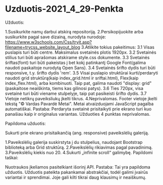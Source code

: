 # Uzduotis-2021_4_29-Penkta
 
Užduotis:

1.Susikurkite namų darbui atskirą repositoriją.
2.Persikopijuokite arba susikurkite pagal save dizainą, nurodyta nurodoje: https://www.w3schools.com/Css/tryit.asp?filename=trycss_website_layout_blog
3.Atlikite tokius pakeitimus: 3.1 Visas puslapis turi būti centre. Maksimalus svetainės plotis 1920px. 3.2 Svetainės stilius turi būti aprašomas atskirame style.css dokumente. 3.3 Svetainės šriftas(font) turi būti pakeistas į bet kokį patinkantį Google Font(galima naudoti paskaitoje nurodytą Open Sans). 3.4 Svetainės šrifto dydis turi būti responsive, t.y. šrifto dydis 'rem'. 3.5 Visai puslapio struktūrai kurti/perdaryti naudoti grid struktūrą(kaip index_grid.html ir sriftai.html), Flex(kaip index_flex.html), arba kombinuoti. Taip pat, galima naudoti "display: grid" (paskaitose neaiškinta, tiems kas gilinosi patys). 3.6 Ties 720px, visa svetainė turi būti viename stulpelyje, taip pat pasikeisti šrifto dydis. 3.7 Vietoje netikrų paveiksliukų įkelti tikrus.
4.Neprivalomas. Footer vietoje įkelti tekstą "© Vardas Pavardė Metai". Metai atvaizduojami JavaScript pagalba automatiškai.
Pastaba: Perdaryta svetainė prisitaikyti prie ekrano turi kuo panašiau kaip ir originalus variantas. Užduoties 4 punktas neprivalomas.

Papildoma užduotis:

Sukurti prie ekrano prisitaikančią (ang. responsive) paveikslėlių galeriją.

1.Paveikslėlių galerija suskirstyta į du stulpelius, naudojant Bootstrap biblioteką arba Grid struktūrą.
2.Paveikslėlių rikiavimas pagal pavadinimą.
3.Paveikslėlių kiekis nuo 20.
4.Sukurti „infinite scroll“ galimybę.
Papildomi taškai:

Nuotraukos įkeliamos pasitelkiant išorinį API.
Pastaba: Tai yra papildoma užduotis. Užduotis pateikta pakankamai abstrakčiai, todėl galimi įvairūs variantai ir sprendimai. Joje gali kilti tikrai daug klausimų ir neaiškumų.
